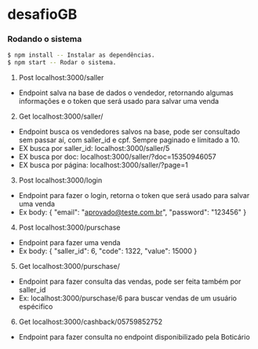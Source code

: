 # desafioGB

### Rodando o sistema
```sh
$ npm install -- Instalar as dependências.
$ npm start -- Rodar o sistema.
```

1. Post localhost:3000/saller
- Endpoint salva na base de dados o vendedor, retornando algumas informações e o token que será usado para salvar uma venda

2. Get localhost:3000/saller/
- Endpoint busca os vendedores salvos na base, pode ser consultado sem passar aí, com saller_id e cpf. Sempre paginado e limitado a 10.
- EX busca por saller_id: localhost:3000/saller/5
- EX busca por doc: localhost:3000/saller/?doc=15350946057
- EX busca por página: localhost:3000/saller/?page=1

3. Post localhost:3000/login
- Endpoint para fazer o login, retorna o token que será usado para salvar uma venda
- Ex body: { "email": "aprovado@teste.com.br", "password": "123456" }

4. Post localhost:3000/purschase
- Endpoint para fazer uma venda
- Ex body: { "saller_id": 6, "code": 1322, "value": 15000 }

5. Get localhost:3000/purschase/
- Endpoint para fazer consulta das vendas, pode ser feita também por saller_id
- Ex: localhost:3000/purschase/6 para buscar vendas de um usuário espécifico 

6. Get localhost:3000/cashback/05759852752
- Endpoint para fazer consulta no endpoint disponibilizado pela Boticário

